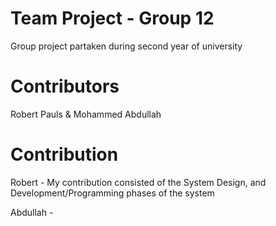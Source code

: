 # Team Project - Group 12
 Group project partaken during second year of university
 
# Contributors
 Robert Pauls & Mohammed Abdullah
 
# Contribution
 Robert - My contribution consisted of the System Design, and Development/Programming phases of the system
 
 Abdullah - 
